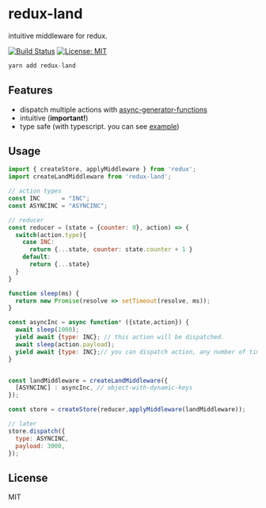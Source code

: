 redux-land
=============

intuitive middleware for redux.  

[![Build Status](https://travis-ci.org/KoyamaSohei/redux-land.svg?branch=master)](https://travis-ci.org/KoyamaSohei/redux-land) 
[![License: MIT](https://img.shields.io/badge/License-MIT-blue.svg)](https://opensource.org/licenses/MIT)

```js
yarn add redux-land
```

## Features

- dispatch multiple actions with [async-generator-functions](https://github.com/tc39/proposal-async-iteration)
- intuitive (**important!**)
- type safe (with typescript. you can see [example](https://github.com/KoyamaSohei/redux-land-example))

## Usage

```js
import { createStore, applyMiddleware } from 'redux';
import createLandMiddleware from 'redux-land';

// action types 
const INC      = "INC";
const ASYNCINC = "ASYNCINC";

// reducer
const reducer = (state = {counter: 0}, action) => {
  switch(action.type){
    case INC:
      return {...state, counter: state.counter + 1 }
    default:
      return {...state}
  }
}

function sleep(ms) {
  return new Promise(resolve => setTimeout(resolve, ms));
}

const asyncInc = async function* ({state,action}) {
  await sleep(1000);
  yield await {type: INC}; // this action will be dispatched.
  await sleep(action.payload);
  yield await {type: INC};// you can dispatch action, any number of times
}


const landMiddleware = createLandMiddleware({
  [ASYNCINC] : asyncInc, // object-with-dynamic-keys
});

const store = createStore(reducer,applyMiddleware(landMiddleware));

// later
store.dispatch({
  type: ASYNCINC,
  payload: 3000,
});

```

## License

MIT